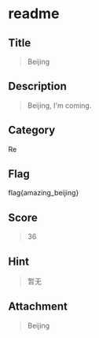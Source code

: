 readme
===


## Title
> Beijing

## Description

> Beijing, I'm coming.

## Category

Re


## Flag

flag{amazing_beijing}

## Score

> 36

## Hint

> 暂无

## Attachment

> Beijing